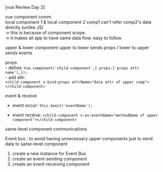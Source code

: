 [vue Review Day 2]  

vue component comm.  
	local component 1 & local component 2  comp1 can't refer comp2's data directly (unlike JS)  
		-> this is because of component scope.  
			-> it makes all app to have same data flow. easy to follow  

upper & lower component   upper to lower sends props  / lower to upper sends events  

props   
	- define: 
	`Vue.component('child-component',{ props:['props attr name'],});`  
	- add attr:         
	`<child-component v-bind:props attrName="data attr of upper comp"></child-component>`

event & receive

- event occur:
	`this.$emit('eventName');`

- event receive:
    `<child-component v-on:eventName="methodName of upper component"></child-component>`


same-level component communications

Event bus : to avoid having unnecessary upper components just to send data to same-level component

 1. create a new instance for Event Bus
 2. create an event-sending component
 3. create an event-receiving component





